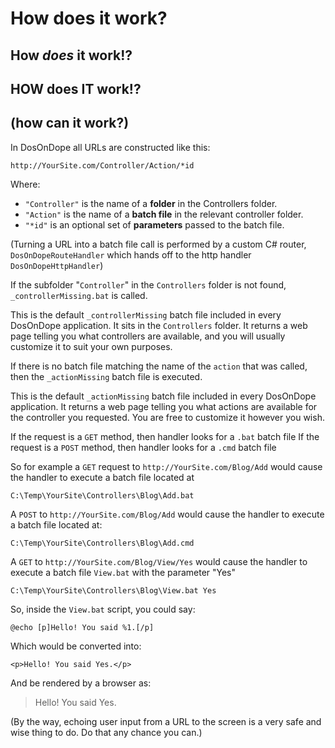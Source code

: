 # How does it work? 
## How *does* it work!?
## HOW does IT work!?
## (how can it work?)

In DosOnDope all URLs are constructed like this:

`http://YourSite.com/Controller/Action/*id`

Where:

 * `"Controller"` is the name of a **folder** in the Controllers folder.
 * `"Action"` is the name of a **batch file** in the relevant controller folder.
 * `"*id"` is an optional set of **parameters** passed to the batch file.

(Turning a URL into a batch file call is performed by a custom C# router, `DosOnDopeRouteHandler` which hands off to the http handler `DosOnDopeHttpHandler`)

If the subfolder "`Controller`" in the `Controllers` folder is not found, `_controllerMissing.bat` is called.

This is the default `_controllerMissing` batch file included in every DosOnDope application. It sits in the `Controllers` folder. It returns a web page telling you what controllers are available, and you will usually customize it to suit your own purposes.

If there is no batch file matching the name of the `action` that was called, then the `_actionMissing` batch file is executed.

This is the default `_actionMissing` batch file included in every DosOnDope application. It returns a web page telling you what actions are available for the controller you requested. You are free to customize it however you wish.

If the request is a `GET` method, then handler looks for a `.bat` batch file 
If the request is a `POST` method, then handler looks for a `.cmd` batch file 

So for example a `GET` request to `http://YourSite.com/Blog/Add` would cause the handler to execute a batch file located at

	C:\Temp\YourSite\Controllers\Blog\Add.bat

A `POST` to `http://YourSite.com/Blog/Add` would cause the handler to execute a batch file located at:

	C:\Temp\YourSite\Controllers\Blog\Add.cmd

A `GET` to `http://YourSite.com/Blog/View/Yes` would cause the handler to execute a batch file `View.bat` with the parameter "Yes"

	C:\Temp\YourSite\Controllers\Blog\View.bat Yes

So, inside the `View.bat` script, you could say:

	@echo [p]Hello! You said %1.[/p]
Which would be converted into:

	<p>Hello! You said Yes.</p>

And be rendered by a browser as:

> Hello! You said Yes.

(By the way, echoing user input from a URL to the screen is a very safe and wise thing to do. Do that any chance you can.)
